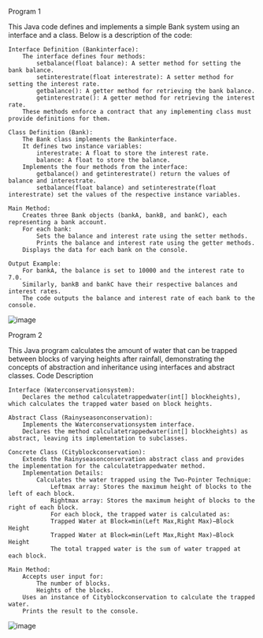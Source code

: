 Program 1

This Java code defines and implements a simple Bank system using an interface and a class. Below is a description of the code:

    Interface Definition (Bankinterface):
        The interface defines four methods:
            setbalance(float balance): A setter method for setting the bank balance.
            setinterestrate(float interestrate): A setter method for setting the interest rate.
            getbalance(): A getter method for retrieving the bank balance.
            getinterestrate(): A getter method for retrieving the interest rate.
        These methods enforce a contract that any implementing class must provide definitions for them.

    Class Definition (Bank):
        The Bank class implements the Bankinterface.
        It defines two instance variables:
            interestrate: A float to store the interest rate.
            balance: A float to store the balance.
        Implements the four methods from the interface:
            getbalance() and getinterestrate() return the values of balance and interestrate.
            setbalance(float balance) and setinterestrate(float interestrate) set the values of the respective instance variables.

    Main Method:
        Creates three Bank objects (bankA, bankB, and bankC), each representing a bank account.
        For each bank:
            Sets the balance and interest rate using the setter methods.
            Prints the balance and interest rate using the getter methods.
        Displays the data for each bank on the console.

    Output Example:
        For bankA, the balance is set to 10000 and the interest rate to 7.0.
        Similarly, bankB and bankC have their respective balances and interest rates.
        The code outputs the balance and interest rate of each bank to the console.

![image](https://github.com/user-attachments/assets/252661f1-c231-4440-8e77-d38125d3278f)

Program 2

This Java program calculates the amount of water that can be trapped between blocks of varying heights after rainfall, demonstrating the concepts of abstraction and inheritance using interfaces and abstract classes.
Code Description

    Interface (Waterconservationsystem):
        Declares the method calculatetrappedwater(int[] blockheights), which calculates the trapped water based on block heights.

    Abstract Class (Rainyseasonconservation):
        Implements the Waterconservationsystem interface.
        Declares the method calculatetrappedwater(int[] blockheights) as abstract, leaving its implementation to subclasses.

    Concrete Class (Cityblockconservation):
        Extends the Rainyseasonconservation abstract class and provides the implementation for the calculatetrappedwater method.
        Implementation Details:
            Calculates the water trapped using the Two-Pointer Technique:
                Leftmax array: Stores the maximum height of blocks to the left of each block.
                Rightmax array: Stores the maximum height of blocks to the right of each block.
                For each block, the trapped water is calculated as:
                Trapped Water at Block=min⁡(Left Max,Right Max)−Block Height
                Trapped Water at Block=min(Left Max,Right Max)−Block Height
                The total trapped water is the sum of water trapped at each block.

    Main Method:
        Accepts user input for:
            The number of blocks.
            Heights of the blocks.
        Uses an instance of Cityblockconservation to calculate the trapped water.
        Prints the result to the console.

![image](https://github.com/user-attachments/assets/bf39ac53-23d7-431c-85bc-0a8d3bf78446)

